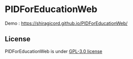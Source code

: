 # PIDForEducationWeb

Demo : https://shiragicord.github.io/PIDForEducationWeb/

## License
PIDForEducationWeb is under [GPL-3.0 license](https://github.com/shiragicord/PIDForEducationWeb/blob/main/LICENSE)
